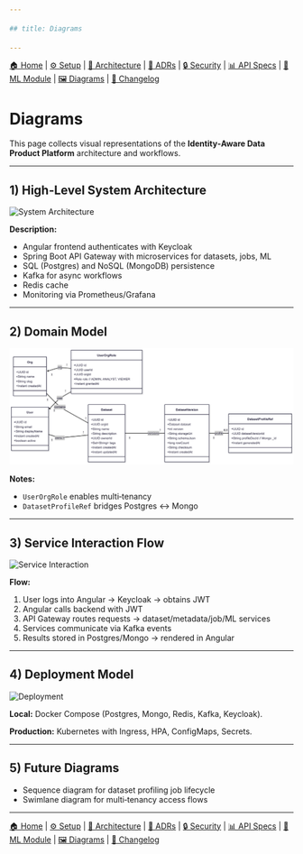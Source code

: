 ```yaml
---

## title: Diagrams

---
```


[🏠 Home](index.md) | [⚙ Setup](setup.md) | [📐 Architecture](architecture.md) | [📜 ADRs](ADRs) | [🔒 Security](security.md) | [📊 API Specs](api-specs.md) | [🤖 ML Module](ml-module.md) | [🖼 Diagrams](diagrams.md) | [📝 Changelog](CHANGELOG.md)

# Diagrams

This page collects visual representations of the **Identity‑Aware Data Product Platform** architecture and workflows.

---

## 1) High‑Level System Architecture

![System Architecture](diagrams/system-architecture.png)

**Description:**

* Angular frontend authenticates with Keycloak
* Spring Boot API Gateway with microservices for datasets, jobs, ML
* SQL (Postgres) and NoSQL (MongoDB) persistence
* Kafka for async workflows
* Redis cache
* Monitoring via Prometheus/Grafana

---

## 2) Domain Model

![Domain Model](diagrams/domain.png)

**Notes:**

* `UserOrgRole` enables multi‑tenancy
* `DatasetProfileRef` bridges Postgres ↔ Mongo

---

## 3) Service Interaction Flow

![Service Interaction](diagrams/service-interaction.png)

**Flow:**

1. User logs into Angular → Keycloak → obtains JWT
2. Angular calls backend with JWT
3. API Gateway routes requests → dataset/metadata/job/ML services
4. Services communicate via Kafka events
5. Results stored in Postgres/Mongo → rendered in Angular

---

## 4) Deployment Model

![Deployment](diagrams/deployment.png)

**Local:** Docker Compose (Postgres, Mongo, Redis, Kafka, Keycloak).

**Production:** Kubernetes with Ingress, HPA, ConfigMaps, Secrets.

---

## 5) Future Diagrams

* Sequence diagram for dataset profiling job lifecycle
* Swimlane diagram for multi‑tenancy access flows

---

[🏠 Home](index.md) | [⚙ Setup](setup.md) | [📐 Architecture](architecture.md) | [📜 ADRs](ADRs/index.md) | [🔒 Security](security.md) | [📊 API Specs](api-specs.md) | [🤖 ML Module](ml-module.md) | [🖼 Diagrams](diagrams.md) | [📝 Changelog](CHANGELOG.md)
